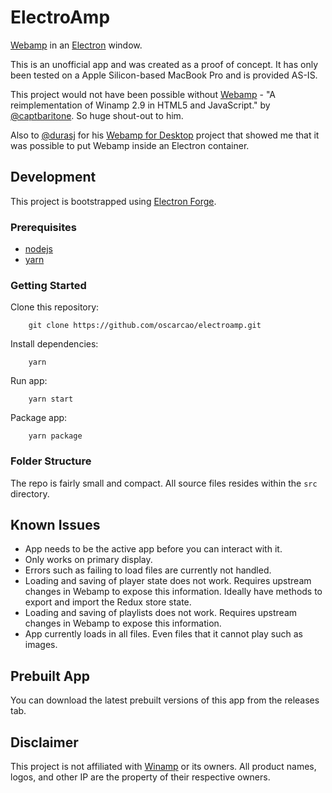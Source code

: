 # ElectroAmp

[Webamp](https://github.com/captbaritone/webamp) in an [Electron](https://www.electronjs.org) window.

This is an unofficial app and was created as a proof of concept. It has only been tested on a Apple Silicon-based MacBook Pro and is provided AS-IS.

This project would not have been possible without [Webamp](https://github.com/captbaritone/webamp) - "A reimplementation of Winamp 2.9 in HTML5 and JavaScript." by [@captbaritone](https://github.com/captbaritone). So huge shout-out to him.

Also to [@durasj](https://github.com/durasj) for his [Webamp for Desktop](https://github.com/durasj/webamp-desktop) project that showed me that it was possible to put Webamp inside an Electron container.

## Development

This project is bootstrapped using [Electron Forge](https://www.electronforge.io/).

### Prerequisites

- [nodejs](https://nodejs.org/)
- [yarn](https://yarnpkg.com/)

### Getting Started

Clone this repository:

```
    git clone https://github.com/oscarcao/electroamp.git
```

Install dependencies:

```
    yarn
```

Run app:

```
    yarn start
```

Package app:

```
    yarn package
```

### Folder Structure
The repo is fairly small and compact. All source files resides within the `src` directory.

## Known Issues
- App needs to be the active app before you can interact with it.
- Only works on primary display.
- Errors such as failing to load files are currently not handled.
- Loading and saving of player state does not work. Requires upstream changes in Webamp to expose this information. Ideally have methods to export and import the Redux store state.
- Loading and saving of playlists does not work. Requires upstream changes in Webamp to expose this information.
- App currently loads in all files. Even files that it cannot play such as images.

## Prebuilt App

You can download the latest prebuilt versions of this app from the releases tab.

## Disclaimer

This project is not affiliated with [Winamp](http://www.winamp.com/) or its owners. All product names, logos, and other IP are the property of their respective owners.
